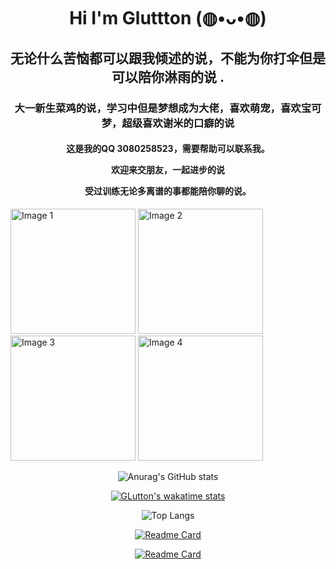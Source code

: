 
<h1 align="center">Hi  I'm Gluttton (◍•ᴗ•◍)</h1>
<h2 align="center">无论什么苦恼都可以跟我倾述的说，不能为你打伞但是可以陪你淋雨的说 .</h2><!--No matter what troubles you have, you can talk to me. I can’t hold an umbrella for you, but I can accompany you in the rain -->
<h3 align="center">大一新生菜鸡的说，学习中但是梦想成为大佬，喜欢萌宠，喜欢宝可梦，超级喜欢谢米的口癖的说</h3><!-- Those who are new to university, those who are learning network security technology but become masters, those who like cute pets, those who like Pokémon, and those who really like Xie Mi’s speaking habits -->
<h4 align="center">
这是我的QQ 3080258523，需要帮助可以联系我。 <!-- This is what I said on QQ3080258523, if you need help, you can contact me.  -->
  
欢迎来交朋友，一起进步的说<!-- Welcome to make friends and make progress together.-->

受过训练无论多离谱的事都能陪你聊的说。<!-- I have been trained to talk with you no matter how outrageous things are. -->

</h4>


<div>
  <img src="https://github.com/KayCHENvip/KayCHENvip/assets/128878325/67baa91a-0302-4246-85ae-a3955790e2cf" alt="Image 1" style="width: 200px; height: 200px;">
  <img src="https://github.com/KayCHENvip/KayCHENvip/assets/128878325/c9a38769-4555-49c2-a89a-08add65d4401" alt="Image 2" style="width: 200px; height: 200px;">
  <img src="https://github.com/KayCHENvip/KayCHENvip/assets/128878325/35be0c28-f447-47a4-9a2f-1ecd4239e191" alt="Image 3" style="width: 200px; height: 200px;">
  <img src="https://github.com/KayCHENvip/KayCHENvip/assets/128878325/b423b11f-a985-456f-a2ec-62680de5c407" alt="Image 4" style="width: 200px; height: 200px;">
</div>   
<p align="center">
    <img src="https://github-readme-stats.vercel.app/api?username=KayCHENvip&show_icons=true&theme=synthwave" alt="Anurag's GitHub stats">
</p>

<!-- 
<p align="center">
    <a href="https://wakatime.com/@KayCHENvip">
        <img src="https://github-readme-stats.vercel.app/api/wakatime?username=KayCHENvip&layout=compact" alt="GLutton's wakatime stats">
    </a>
</p>
-->
<p align="center">
    <a href="https://wakatime.com/@KayCHENvip">
        <img src="https://github-readme-stats.vercel.app/api/wakatime?username=KayCHENvip" alt="GLutton's wakatime stats">
    </a>
</p>
<p align="center">
    <img src="https://github-readme-stats.vercel.app/api/top-langs/?username=KayCHENvip&layout=compact" alt="Top Langs">
</p>
<p align="center">
    <a href="https://github.com/KayCHENvip/penetration-suite-toolkit">
        <img src="https://github-readme-stats.vercel.app/api/pin/?username=KayCHENvip&repo=penetration-suite-toolkit" alt="Readme Card">
    </a>
</p>
<p align="center">
    <a href="https://github.com/KayCHENvip/Duplicate-File-Cleaner">
        <img src="https://github-readme-stats.vercel.app/api/pin/?username=KayCHENvip&repo=Duplicate-File-Cleaner" alt="Readme Card">
    </a>
</p>

